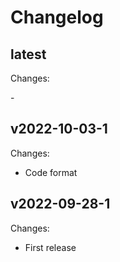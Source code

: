 # Changelog

## latest

Changes:

\-

## v2022-10-03-1

Changes:

- Code format

## v2022-09-28-1

Changes:

- First release
